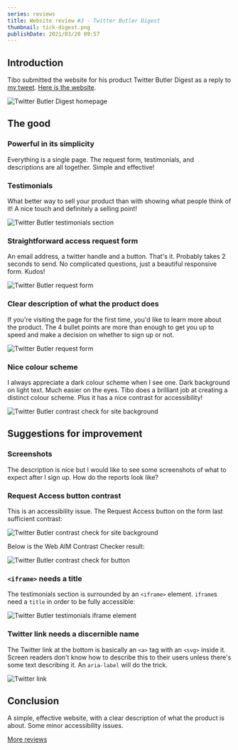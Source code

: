 ```yaml
---
series: reviews
title: Website review #3 - Twitter Butler Digest
thumbnail: tick-digest.png
publishDate: 2021/03/20 09:57
---
```


## Introduction

Tibo submitted the website for his product Twitter Butler Digest as a reply to [my tweet](https://twitter.com/SavvasStephnds/status/1372827437290172424). [Here is the website](https://digest.tweetbutler.com/).

![Twitter Butler Digest homepage](/assets/twitterbutler-home.png)

## The good

### Powerful in its simplicity

Everything is a single page. The request form, testimonials, and descriptions are all together. Simple and effective!

### Testimonials

What better way to sell your product than with showing what people think of it! A nice touch and definitely a selling point!

![Twitter Butler testimonials section](/assets/twitterbutler-testimonials.png)

### Straightforward access request form

An email address, a twitter handle and a button. That's it. Probably takes 2 seconds to send. No complicated questions, just a beautiful responsive form. Kudos!

![Twitter Butler request form](/assets/twitterbutler-form.png)

### Clear description of what the product does

If you're visiting the page for the first time, you'd like to learn more about the product. The 4 bullet points are more than enough to get you up to speed and make a decision on whether to sign up or not.

![Twitter Butler request form](/assets/twitterbutler-description.png)

### Nice colour scheme

I always appreciate a dark colour scheme when I see one. Dark background on light text. Much easier on the eyes. Tibo does a brilliant job at creating a distinct colour scheme. Plus it has a nice contrast for accessibility!

![Twitter Butler contrast check for site background](/assets/twitterbutler-contrast1.png)

## Suggestions for improvement

### Screenshots

The description is nice but I would like to see some screenshots of what to expect after I sign up. How do the reports look like?

### Request Access button contrast

This is an accessibility issue. The Request Access button on the form last sufficient contrast:

![Twitter Butler contrast check for site background](/assets/twitterbutler-button.png)

Below is the Web AIM Contrast Checker result:

![Twitter Butler contrast check for button](/assets/twitterbutler-contrast2.png)

### `<iframe>` needs a title

The testimonials section is surrounded by an `<iframe>` element. `iframe`s need a `title` in order to be fully accessible:

![Twitter Butler testimonials iframe element](/assets/twitterbutler-iframe.png)

### Twitter link needs a discernible name

The Twitter link at the bottom is basically an `<a>` tag with an `<svg>` inside it. Screen readers don't know how to describe this to their users unless there's some text describing it. An `aria-label` will do the trick.

![Twitter link](/assets/twitterbutler-twlink.png)

## Conclusion

A simple, effective website, with a clear description of what the product is about. Some minor accessibility issues.

[More reviews](/reviews)